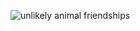 ![unlikely animal friendships](http://cdn.hellogiggles.com/wp-content/uploads/2012/09/22/unlikely-animal-friends2.jpg?v=391846.27126194444)